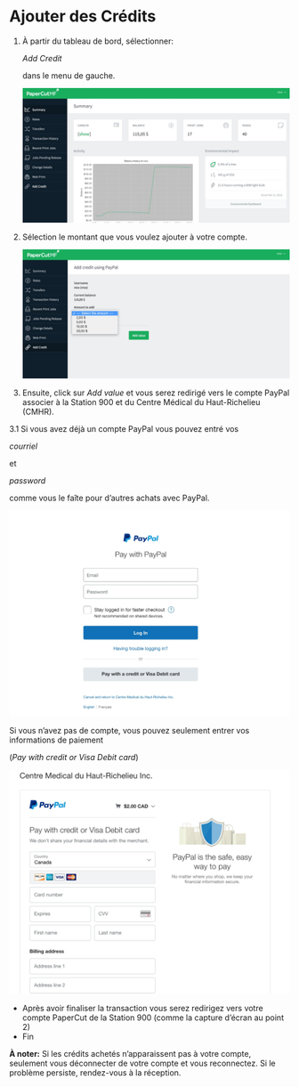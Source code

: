 # Ajouter des Crédits

1. À partir du tableau de bord, sélectionner:

   _Add Credit_

    dans le menu de gauche.

   ![](../.gitbook/assets/capture-de-cran-2018-02-28-a-18.09.25.jpg)

2. Sélection le montant que vous voulez ajouter à votre compte.

   ![](../.gitbook/assets/capture-de-cran-2018-02-28-a-18.10.57.jpg)

3. Ensuite, click sur _Add value_ et vous serez redirigé vers le compte PayPal associer à la Station 900 et du Centre Médical du Haut-Richelieu \(CMHR\).

3.1 Si vous avez déjà un compte PayPal vous pouvez entré vos 

_courriel_

 et 

_password_

 comme vous le faîte pour d’autres achats avec PayPal.

![](../.gitbook/assets/capture-de-cran-2018-02-28-a-18.20.04.jpg)

Si vous n’avez pas de compte, vous pouvez seulement entrer vos informations de paiement 

\(_Pay with credit or Visa Debit card_\)



![](../.gitbook/assets/capture-de-cran-2018-02-28-a-18.22.29.jpg)

* Après avoir finaliser la transaction vous serez redirigez vers votre compte PaperCut de la Station 900 \(comme la capture d’écran au point 2\)
* Fin

**À noter:** Si les crédits achetés n’apparaissent pas à votre compte, seulement vous déconnecter de votre compte et vous reconnectez. Si le problème persiste, rendez-vous à la réception.

